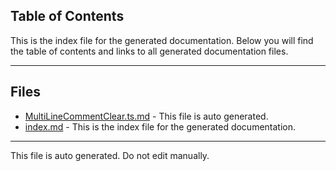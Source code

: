 ## Table of Contents

This is the index file for the generated documentation. Below you will find the table of contents and links to all generated documentation files.

---


## Files

- [MultiLineCommentClear.ts.md](MultiLineCommentClear.ts.md) - This file is auto generated.
- [index.md](index.md) - This is the index file for the generated documentation.



---

This file is auto generated. Do not edit manually.